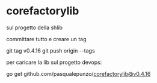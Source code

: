 # corefactorylib

sul progetto della shlib 

committare tutto e creare un tag

git tag v0.4.16
git push origin --tags

 

 

per caricare la lib sul progetto devops:

go get github.com/pasqualepunzo/corefactorylib@v0.4.16